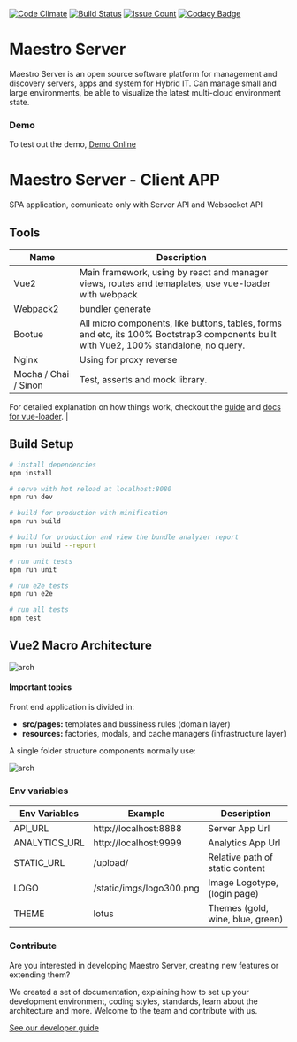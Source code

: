 [![Code Climate](https://codeclimate.com/github/maestro-server/client-app/badges/gpa.svg)](https://codeclimate.com/github/maestro-server/client-app) [![Build Status](https://travis-ci.org/maestro-server/client-app.svg?branch=master)](https://travis-ci.org/maestro-server/client-app) [![Issue Count](https://codeclimate.com/github/maestro-server/client-app/badges/issue_count.svg)](https://codeclimate.com/github/maestro-server/client-app)
[![Codacy Badge](https://api.codacy.com/project/badge/Grade/12101716a7a64a07a38c8dd0ea645606)](https://www.codacy.com/app/maestro/client-app?utm_source=github.com&amp;utm_medium=referral&amp;utm_content=maestro-server/client-app&amp;utm_campaign=Badge_Grade)

# Maestro Server #

Maestro Server is an open source software platform for management and discovery servers, apps and system for Hybrid IT. Can manage small and large environments, be able to visualize the latest multi-cloud environment state.

### Demo ###
To test out the demo, [Demo Online](http://demo.maestroserver.io "Demo Online")


# Maestro Server - Client APP #

SPA application, comunicate only with Server API and Websocket API

## Tools

| Name                 | Description                                                                                                                           |
|----------------------|---------------------------------------------------------------------------------------------------------------------------------------|
| Vue2                 | Main framework, using by react and manager views, routes and temaplates, use vue-loader with webpack                                  |
| Webpack2             | bundler generate                                                                                                                      |
| Bootue               | All micro components, like buttons, tables, forms and etc, its 100% Bootstrap3 components built with Vue2, 100% standalone, no query. |
| Nginx                | Using for proxy reverse                                                                                                               |
| Mocha / Chai / Sinon | Test, asserts and mock library.

For detailed explanation on how things work, checkout the [guide](http://vuejs-templates.github.io/webpack/) and [docs for vue-loader](http://vuejs.github.io/vue-loader).                                                          |

## Build Setup

``` bash
# install dependencies
npm install

# serve with hot reload at localhost:8080
npm run dev

# build for production with minification
npm run build

# build for production and view the bundle analyzer report
npm run build --report

# run unit tests
npm run unit

# run e2e tests
npm run e2e

# run all tests
npm test
```

## Vue2 Macro Architecture

![arch](http://docs.maestroserver.io/en/latest/_images/client_arch.png)

#### Important topics

Front end application is divided in:

 * **src/pages:** templates and bussiness rules (domain layer)
 * **resources:** factories, modals, and cache managers (infrastructure layer)

A single folder structure components normally use:

![arch](http://docs.maestroserver.io/en/latest/_images/client_component.png)

### Env variables ###

| Env Variables | Example                  | Description                     |
|---------------|--------------------------|---------------------------------|
| API_URL       | http://localhost:8888    | Server App Url                  |
| ANALYTICS_URL | http://localhost:9999    | Analytics App Url               |
| STATIC_URL    | /upload/                 | Relative path of static content |
| LOGO          | /static/imgs/logo300.png | Image Logotype, (login page)    |
| THEME         | lotus                    | Themes (gold, wine, blue, green)|


### Contribute ###

Are you interested in developing Maestro Server, creating new features or extending them?

We created a set of documentation, explaining how to set up your development environment, coding styles, standards, learn about the architecture and more. Welcome to the team and contribute with us.

[See our developer guide](http://docs.maestroserver.io/en/latest/contrib.html)
